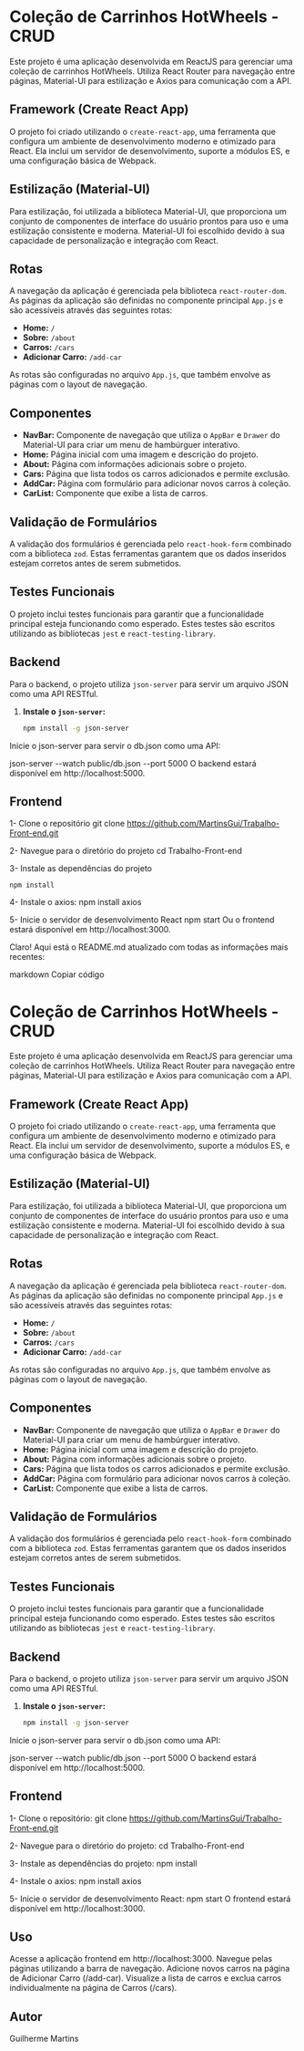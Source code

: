 # Coleção de Carrinhos HotWheels - CRUD

Este projeto é uma aplicação desenvolvida em ReactJS para gerenciar uma coleção de carrinhos HotWheels. Utiliza React Router para navegação entre páginas, Material-UI para estilização e Axios para comunicação com a API.

## Framework (Create React App)

O projeto foi criado utilizando o `create-react-app`, uma ferramenta que configura um ambiente de desenvolvimento moderno e otimizado para React. Ela inclui um servidor de desenvolvimento, suporte a módulos ES, e uma configuração básica de Webpack.

## Estilização (Material-UI)

Para estilização, foi utilizada a biblioteca Material-UI, que proporciona um conjunto de componentes de interface do usuário prontos para uso e uma estilização consistente e moderna. Material-UI foi escolhido devido à sua capacidade de personalização e integração com React.

## Rotas

A navegação da aplicação é gerenciada pela biblioteca `react-router-dom`. As páginas da aplicação são definidas no componente principal `App.js` e são acessíveis através das seguintes rotas:

- **Home:** `/`
- **Sobre:** `/about`
- **Carros:** `/cars`
- **Adicionar Carro:** `/add-car`

As rotas são configuradas no arquivo `App.js`, que também envolve as páginas com o layout de navegação.

## Componentes

- **NavBar:** Componente de navegação que utiliza o `AppBar` e `Drawer` do Material-UI para criar um menu de hambúrguer interativo.
- **Home:** Página inicial com uma imagem e descrição do projeto.
- **About:** Página com informações adicionais sobre o projeto.
- **Cars:** Página que lista todos os carros adicionados e permite exclusão.
- **AddCar:** Página com formulário para adicionar novos carros à coleção.
- **CarList:** Componente que exibe a lista de carros.

## Validação de Formulários

A validação dos formulários é gerenciada pelo `react-hook-form` combinado com a biblioteca `zod`. Estas ferramentas garantem que os dados inseridos estejam corretos antes de serem submetidos.

## Testes Funcionais

O projeto inclui testes funcionais para garantir que a funcionalidade principal esteja funcionando como esperado. Estes testes são escritos utilizando as bibliotecas `jest` e `react-testing-library`.

## Backend

Para o backend, o projeto utiliza `json-server` para servir um arquivo JSON como uma API RESTful.

1. **Instale o `json-server`:**

   ```bash
   npm install -g json-server

Inicie o json-server para servir o db.json como uma API:

json-server --watch public/db.json --port 5000
O backend estará disponível em http://localhost:5000.

## Frontend
1- Clone o repositório
    git clone https://github.com/MartinsGui/Trabalho-Front-end.git

2- Navegue para o diretório do projeto
    cd Trabalho-Front-end

3- Instale as dependências do projeto

    npm install

4- Instale o axios:
    npm install axios

5- Inicie o servidor de desenvolvimento React
    npm start
    Ou o frontend estará disponível em http://localhost:3000.


Claro! Aqui está o README.md atualizado com todas as informações mais recentes:

markdown
Copiar código
# Coleção de Carrinhos HotWheels - CRUD

Este projeto é uma aplicação desenvolvida em ReactJS para gerenciar uma coleção de carrinhos HotWheels. Utiliza React Router para navegação entre páginas, Material-UI para estilização e Axios para comunicação com a API.

## Framework (Create React App)

O projeto foi criado utilizando o `create-react-app`, uma ferramenta que configura um ambiente de desenvolvimento moderno e otimizado para React. Ela inclui um servidor de desenvolvimento, suporte a módulos ES, e uma configuração básica de Webpack.

## Estilização (Material-UI)

Para estilização, foi utilizada a biblioteca Material-UI, que proporciona um conjunto de componentes de interface do usuário prontos para uso e uma estilização consistente e moderna. Material-UI foi escolhido devido à sua capacidade de personalização e integração com React.

## Rotas

A navegação da aplicação é gerenciada pela biblioteca `react-router-dom`. As páginas da aplicação são definidas no componente principal `App.js` e são acessíveis através das seguintes rotas:

- **Home:** `/`
- **Sobre:** `/about`
- **Carros:** `/cars`
- **Adicionar Carro:** `/add-car`

As rotas são configuradas no arquivo `App.js`, que também envolve as páginas com o layout de navegação.

## Componentes

- **NavBar:** Componente de navegação que utiliza o `AppBar` e `Drawer` do Material-UI para criar um menu de hambúrguer interativo.
- **Home:** Página inicial com uma imagem e descrição do projeto.
- **About:** Página com informações adicionais sobre o projeto.
- **Cars:** Página que lista todos os carros adicionados e permite exclusão.
- **AddCar:** Página com formulário para adicionar novos carros à coleção.
- **CarList:** Componente que exibe a lista de carros.

## Validação de Formulários

A validação dos formulários é gerenciada pelo `react-hook-form` combinado com a biblioteca `zod`. Estas ferramentas garantem que os dados inseridos estejam corretos antes de serem submetidos.

## Testes Funcionais

O projeto inclui testes funcionais para garantir que a funcionalidade principal esteja funcionando como esperado. Estes testes são escritos utilizando as bibliotecas `jest` e `react-testing-library`.

## Backend

Para o backend, o projeto utiliza `json-server` para servir um arquivo JSON como uma API RESTful.

1. **Instale o `json-server`:**

   ```bash
   npm install -g json-server
Inicie o json-server para servir o db.json como uma API:

   json-server --watch public/db.json --port 5000
   O backend estará disponível em http://localhost:5000.

## Frontend
1- Clone o repositório:
   git clone https://github.com/MartinsGui/Trabalho-Front-end.git

2- Navegue para o diretório do projeto:
   cd Trabalho-Front-end

3- Instale as dependências do projeto:
   npm install

4- Instale o axios:
   npm install axios
   
5- Inicie o servidor de desenvolvimento React:
   npm start
O frontend estará disponível em http://localhost:3000.

## Uso
Acesse a aplicação frontend em http://localhost:3000.
Navegue pelas páginas utilizando a barra de navegação.
Adicione novos carros na página de Adicionar Carro (/add-car).
Visualize a lista de carros e exclua carros individualmente na página de Carros (/cars).

## Autor
Guilherme Martins
